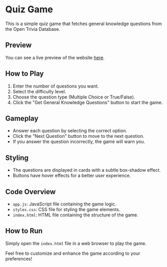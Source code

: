 # Quiz Game

This is a simple quiz game that fetches general knowledge questions from the Open Trivia Database.

## Preview

You can see a live preview of the website [here](http://general-knowledge-quiz.000.pe).

## How to Play

1. Enter the number of questions you want.
2. Select the difficulty level.
3. Choose the question type (Multiple Choice or True/False).
4. Click the "Get General Knowledge Questions" button to start the game.

## Gameplay

- Answer each question by selecting the correct option.
- Click the "Next Question" button to move to the next question.
- If you answer the question incorrectly, the game will warn you.

## Styling

- The questions are displayed in cards with a subtle box-shadow effect.
- Buttons have hover effects for a better user experience.

## Code Overview

- `app.js`: JavaScript file containing the game logic.
- `styles.css`: CSS file for styling the game elements.
- `index.html`: HTML file containing the structure of the game.

## How to Run

Simply open the `index.html` file in a web browser to play the game.

Feel free to customize and enhance the game according to your preferences!
